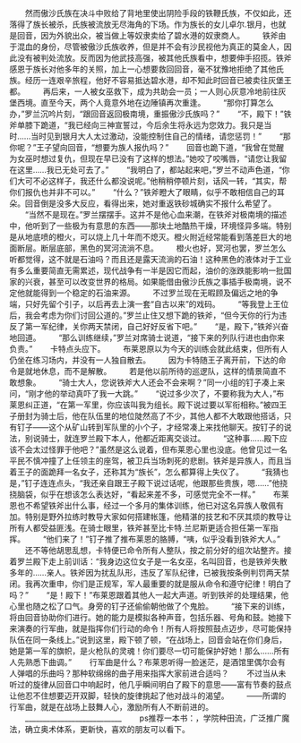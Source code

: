 　　然而傲沙氏族在决斗中败给了背地里使出阴险手段的铁鞭氏族，不仅如此，还落得了族长被杀，氏族被流放无尽海角的下场。作为族长的女儿卓尔.银月，也就是回音，因为外貌出众，被当做上等奴隶卖给了碧水港的奴隶商人。
　　铁斧由于混血的身份，尽管被傲沙氏族收养，但是并不会有沙民视他为真正的莫金人，因此没有被判处流放。反而因为他武技高强，被其他氏族看中，想要伸手招揽。铁斧感恩于族长对他多年的关照，加上一心想要救回回音，毫不犹豫地拒绝了其他氏族。经历一连艰辛旅程，他好不容易抵达碧水港，却不知此时回音已被卖往灰堡王都。
　　再后来，一人被女巫救下，成为共助会一员；一人则心灰意冷地前往灰堡西境。直至今天，两个人竟意外地在边陲镇再次重逢。
　　“那你打算怎么办，”罗兰沉吟片刻，“跟回音返回极南境，重振傲沙氏族吗？”
　　“不，殿下！”铁斧单膝下跪道，“我已经向三神宣誓过，今后余生将永远为您效力。我只是当时……当时见到银月大人太过激动，没能控制住自己的情绪，请您惩罚！”
　　“那你呢？”王子望向回音，“想要为族人报仇吗？”
　　回音也跪下道，“我曾在觉醒为女巫时想过复仇，但现在早已没有了这样的想法。”她咬了咬嘴唇，“请您让我留在这里……我已无处可去了。”
　　“我明白了，都站起来吧，”罗兰不动声色道，“你们大可不必这样子，我还什么都没说呢。”他稍稍停顿片刻，话风一转，“其实，帮你们报仇也并非不可以。”
　　“什么？”铁斧瞪大了眼睛，似乎不敢相信自己的耳朵。回音倒是没多大反应，看得出来，她对重返铁砂城确实不报什么希望了。
　　“当然不是现在。”罗兰摆摆手。这并不是他心血来潮，在铁斧对极南境的描述中，他听到了一些极为有意思的东西——那块土地酷热干燥，环境怪异多端。特别是从地底喷的橙火，可以烧上几十年而不熄灭。橙火附近经常能看到落差巨大的地面断层。断层底部，黑色的冥河流淌不息。
　　橙火也好，冥河也罢，罗兰怎么听都觉得，这不就是石油吗？而且还是露天流淌的石油！这种黑色的液体对于工业有多么重要简直无需累述，现代战争有一半是因它而起，油价的涨跌能影响一批国家的兴衰，甚至可以改变世界的格局。如果能借由傲沙氏族之事插手极南境，说不定他就能得到一个稳定的石油来源。
　　不过罗兰现在无暇顾及偏远之地的争端，只好先留个引子，以后再去上演一套“自古以来”的戏码。
　　“等我登上王位后，我会考虑为你们讨回公道的。”罗兰止住又想下跪的铁斧，“但今天你的行为违反了第一军纪律，关你两天禁闭，自己好好反省下吧。”
　　“是，殿下，”铁斧兴奋地回道。
　　“那么训练继续，”罗兰对席骑士说道，“接下来的列队行进也由你来负责。”
　　卡特点头应下。
　　布莱恩原以为今天的训练会就此结束，但所有人仍坐在练习场内，并没有一人独自散去。
　　因为卡特随王子离开前，下达的命令是就地休息，而不是解散。
　　若是他以前所待的巡逻队，这样的情景简直不敢想象。
　　“骑士大人，您说铁斧大人还会不会来啊？”同一小组的钉子凑上来问，“刚才他的举动真吓了我一大跳。”
　　“说过多少次了，不要称我为大人，”布莱恩纠正道，“在第一军里，你应该叫我为组长。殿下说过要以军衔相称。”被四王子册封为骑士后，他在队伍里的地位陡然高了不少，其他人都不大敢跟他搭话，只有钉子——这个从矿山转到军队里的小个子，才经常凑上来找他聊天。按钉子的说法，别说骑士，就连罗兰殿下本人，他都近距离交谈过。
　　“这种事……殿下应该不会太过怪罪于他吧？”虽然是这么说着，但布莱恩心里也没底。他曾见过一名平民不慎冲撞了上任领主的座驾，被卫兵当场刺死的悲剧。铁斧是异族人，而且当着王子的面跪拜一名女子，还称其为“族长”，怎么都算得上失仪了。
　　“我猜也是，”钉子连连点头，“我还亲自跟王子殿下说过话呢，他跟那些贵族，嗯……”他挠挠脑袋，似乎在想该怎么表达好，“看起来差不多，可感觉完全不一样。”
　　布莱恩也不希望铁斧出什么事，经过一个多月的集体训练，他已对这名异族人敬佩有加。特别是野外拉练时教导大家如何搭建帐篷，他精湛的技艺和不厌其烦的教导让所有人都受益匪浅。在骑士眼里，铁斧甚至比卡特.兰尼斯更适合担任第一军指挥。
　　“他们来了！”钉子推了推布莱恩的胳膊，“咦，似乎没看到铁斧大人。”
　　还不等他胡思乱想，卡特便已命令所有人整队，按之前分好的组次站整齐。接着罗兰殿下走上前训话：“我身边这位女子是一名女巫，名叫回音，也是铁斧失散多年的……亲人。铁斧因为扰乱队形，违反了军队纪律，已被我按条例判罚两天禁闭。我再次重申，你们是正规军，军人最重要的就是服从命令和遵守纪律！明白了吗？”
　　“是！殿下！”布莱恩跟着其他人一起大声道。听到铁斧的处理结果，他心里也随之松了口气。身旁的钉子还偷偷朝他做了个鬼脸。
　　“接下来的训练，将由回音协助你们进行。她的能力是模拟各种声音，包括乐器、号角和鼓。她接下来演奏的行军曲，就是指挥你们行动的命令！所有人将按照鼓点迈步，尽可能保持队伍在同一条线上。”说到这里，殿下顿了顿，“在战场上，回音会站在你们身后，她是第一军的旗帜，是火枪队的灵魂！你们要尽一切可能保护好她！那么……所有人先熟悉下曲调。”
　　行军曲是什么？布莱恩听得一脸迷茫，是酒馆里偶尔会有人弹唱的乐曲吗？那种软绵绵的曲子用来指挥大家前进合适吗？
　　不过当从未听过的旋律从回音口中响起时，他几乎瞬间明白了殿下的意思——富有节奏的鼓点让他忍不住想要迈开双脚，轻快的旋律挑起了他对战斗的渴望。
　　——所谓的行军曲，就是在战场上鼓舞人心，激励所有人不断前进的。
　　___________________________
　　ps推荐一本书：，学院种田流，广泛推广魔法，确立奥术体系，更新快，喜欢的朋友可以看下。